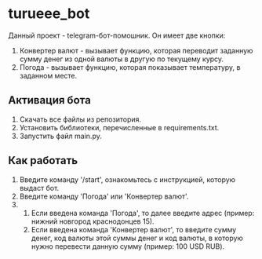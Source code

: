 # turueee_bot

Данный проект - telegram-бот-помошник.
Он имеет две кнопки:

1. Конвертер валют - вызывает функцию, которая переводит заданную сумму денег из одной валюты в другую по текущему курсу.
2. Погода - вызывает функцию, которая показывает температуру, в заданном месте.

## Активация бота

1. Скачать все файлы из репозитория.
2. Установить библиотеки, перечисленные в requirements.txt.
3. Запустить файл main.py.

## Как работать

1. Введите команду '/start', ознакомьтесь с инструкцией, которую выдаст бот.
2. Введите команду 'Погода' или 'Конвертер валют'.
3.
    1. Если введена команда 'Погода', то далее введите адрес (пример: нижний новгород краснодонцев 15).
    2. Если введена команда 'Конвертер валют', то введите сумму денег, код валюты этой суммы денег и код валюты, в которую нужно
       перевести данную сумму (пример: 100 USD RUB).